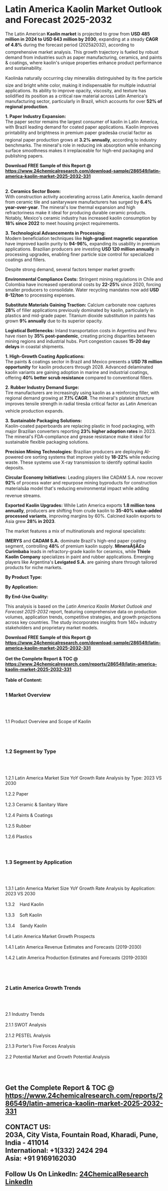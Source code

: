 <h1>Latin America Kaolin Market Outlook and Forecast 2025-2032</h1><p>The Latin American <strong>Kaolin market</strong> is projected to grow from <strong>USD 485 million in 2024 to USD 643 million by 2030</strong>, expanding at a steady <strong>CAGR of 4.8%</strong> during the forecast period (2025â2032), according to comprehensive market analysis. This growth trajectory is fueled by robust demand from industries such as paper manufacturing, ceramics, and paints &amp; coatings, where kaolin's unique properties enhance product performance and sustainability.</p><p>Kaolinâa naturally occurring clay mineralâis distinguished by its fine particle size and bright white color, making it indispensable for multiple industrial applications. Its ability to improve opacity, viscosity, and texture has solidified its position as a critical raw material across Latin America's manufacturing sector, particularly in Brazil, which accounts for over <strong>52% of regional production</strong>.</p><p><strong>1. Paper Industry Expansion:</strong><br>
The paper sector remains the largest consumer of kaolin in Latin America, with Brazil leading demand for coated paper applications. Kaolin improves printability and brightness in premium paper gradesâa crucial factor as regional paper production grows at <strong>3.2% annually</strong>, according to industry benchmarks. The mineral's role in reducing ink absorption while enhancing surface smoothness makes it irreplaceable for high-end packaging and publishing papers.</p><div><b>Download FREE Sample of this Report @ 
            <a href="https://www.24chemicalresearch.com/download-sample/286549/latin-america-kaolin-market-2025-2032-331">
            https://www.24chemicalresearch.com/download-sample/286549/latin-america-kaolin-market-2025-2032-331</a></b></div><br><p><strong>2. Ceramics Sector Boom:</strong><br>
With construction activity accelerating across Latin America, kaolin demand from ceramic tile and sanitaryware manufacturers has surged by <strong>6.4% year-over-year</strong>. The mineral's low thermal expansion and high refractoriness make it ideal for producing durable ceramic products. Notably, Mexico's ceramic industry has increased kaolin consumption by <strong>18% since 2022</strong> to meet housing project requirements.</p><p><strong>3. Technological Advancements in Processing:</strong><br>
Modern beneficiation techniques like <strong>high-gradient magnetic separation</strong> have improved kaolin purity to <strong>94-96%</strong>, expanding its usability in premium applications. Brazilian producers are investing <strong>USD 120 million annually</strong> in processing upgrades, enabling finer particle size control for specialized coatings and fillers.</p><p>Despite strong demand, several factors temper market growth:</p><p><strong>Environmental Compliance Costs:</strong> Stringent mining regulations in Chile and Colombia have increased operational costs by <strong>22-25%</strong> since 2020, forcing smaller producers to consolidate. Water recycling mandates now add <strong>USD 8-12/ton</strong> to processing expenses.</p><p><strong>Substitute Materials Gaining Traction:</strong> Calcium carbonate now captures <strong>28%</strong> of filler applications previously dominated by kaolin, particularly in plastics and mid-grade paper. Titanium dioxide substitution in paints has grown <strong>9% annually</strong> due to its superior opacity.</p><p><strong>Logistical Bottlenecks:</strong> Inland transportation costs in Argentina and Peru have risen by <strong>35% post-pandemic</strong>, creating pricing disparities between mining regions and industrial hubs. Port congestion causes <strong>15-20 day delays</strong> in coastal shipments.</p><p><strong>1. High-Growth Coating Applications:</strong><br>
The paints &amp; coatings sector in Brazil and Mexico presents a <strong>USD 78 million opportunity</strong> for kaolin producers through 2028. Advanced delaminated kaolin variants are gaining adoption in marine and industrial coatings, offering <strong>40% better scrub resistance</strong> compared to conventional fillers.</p><p><strong>2. Rubber Industry Demand Surge:</strong><br>
Tire manufacturers are increasingly using kaolin as a reinforcing filler, with regional demand growing at <strong>7.1% CAGR</strong>. The mineral's platelet structure improves tensile strength in radial tiresâa critical factor as Latin American vehicle production expands.</p><p><strong>3. Sustainable Packaging Solutions:</strong><br>
Kaolin-coated paperboards are replacing plastic in food packaging, with major Brazilian converters reporting <strong>23% higher adoption rates</strong> in 2023. The mineral's FDA-compliance and grease resistance make it ideal for sustainable flexible packaging solutions.</p><p><strong>Precision Mining Technologies:</strong> Brazilian producers are deploying AI-powered ore sorting systems that improve yield by <strong>18-22%</strong> while reducing waste. These systems use X-ray transmission to identify optimal kaolin deposits.</p><p><strong>Circular Economy Initiatives:</strong> Leading players like CADAM S.A. now recover <strong>92%</strong> of process water and repurpose mining byproducts for construction materialsâa model that's reducing environmental impact while adding revenue streams.</p><p><strong>Exported Kaolin Upgrades:</strong> While Latin America exports <strong>1.8 million tons annually</strong>, producers are shifting from crude kaolin to <strong>35-40% value-added processed variants</strong>, improving margins by 60%. Calcined kaolin exports to Asia grew <strong>28% in 2023</strong>.</p><p>The market features a mix of multinationals and regional specialists:</p><p><strong>IMERYS</strong> and <strong>CADAM S.A.</strong> dominate Brazil's high-end paper coating segment, controlling <strong>48%</strong> of premium kaolin supply. <strong>MineraÃ§Ã£o Curimbaba</strong> leads in refractory-grade kaolin for ceramics, while <strong>Thiele Kaolin Company</strong> specializes in paint and rubber applications. Emerging players like Argentina's <strong>Levigated S.A.</strong> are gaining share through tailored products for niche markets.</p><p><strong>By Product Type:</strong></p><p><strong>By Application:</strong></p><p><strong>By End-Use Quality:</strong></p><p>This analysis is based on the <em>Latin America Kaolin Market Outlook and Forecast 2025-2032</em> report, featuring comprehensive data on production volumes, application trends, competitive strategies, and growth projections across key countries. The study incorporates insights from 140+ industry stakeholders and proprietary market models.</p><div><b>Download FREE Sample of this Report @ 
            <a href="https://www.24chemicalresearch.com/download-sample/286549/latin-america-kaolin-market-2025-2032-331">
            https://www.24chemicalresearch.com/download-sample/286549/latin-america-kaolin-market-2025-2032-331</a></b></div><br><div><b>Get the Complete Report & TOC @ 
            <a href="https://www.24chemicalresearch.com/reports/286549/latin-america-kaolin-market-2025-2032-331">
            https://www.24chemicalresearch.com/reports/286549/latin-america-kaolin-market-2025-2032-331</a></b></div><br>
            <b>Table of Content:</b><p><h2><span style="font-size:16px"><strong>1 Market Overview&nbsp;&nbsp; &nbsp;</strong></span></h2><br />
<br />
<p>1.1 Product Overview and Scope of Kaolin&nbsp;</p><br />
<br />
<h2><strong><span style="font-size:16px">1.2 Segment by Type&nbsp;&nbsp; &nbsp;</span></strong></h2><br />
<br />
<p>1.2.1 Latin America Market Size YoY Growth Rate Analysis by Type: 2023 VS 2030&nbsp;&nbsp; &nbsp;<br /><br />
1.2.2 Paper&nbsp;&nbsp; &nbsp;<br /><br />
1.2.3 Ceramic & Sanitary Ware<br /><br />
1.2.4 Paints & Coatings<br /><br />
1.2.5 Rubber<br /><br />
1.2.6 Plastics<br /><br />
<br />
<h2><span style="font-size:16px"><strong>1.3 Segment by Application&nbsp;&nbsp;</strong></span></h2><br />
<br />
<p>1.3.1 Latin America Market Size YoY Growth Rate Analysis by Application: 2023 VS 2030&nbsp;&nbsp; &nbsp;<br /><br />
1.3.2&nbsp;&nbsp; &nbsp;Hard Kaolin<br /><br />
1.3.3&nbsp;&nbsp; &nbsp;Soft Kaolin<br /><br />
1.3.4&nbsp;&nbsp; &nbsp;Sandy Kaolin<br /><br />
1.4 Latin America Market Growth Prospects&nbsp;&nbsp; &nbsp;<br /><br />
1.4.1 Latin America Revenue Estimates and Forecasts (2019-2030)&nbsp;&nbsp; &nbsp;<br /><br />
1.4.2 Latin America Production Estimates and Forecasts (2019-2030)&nbsp;&nbsp;</p><br />
<br />
<h2><span style="font-size:16px"><strong>2 Latin America Growth Trends&nbsp;&nbsp; &nbsp;</strong></span></h2><br />
<br />
<p>2.1 Industry Trends&nbsp;&nbsp; &nbsp;<br /><br />
2.1.1 SWOT Analysis&nbsp;&nbsp; &nbsp;<br /><br />
2.1.2 PESTEL Analysis&nbsp;&nbsp; &nbsp;<br /><br />
2.1.3 Porter&rsquo;s Five Forces Analysis&nbsp;&nbsp; &nbsp;<br /><br />
2.2 Potential Market and Growth Potential Analysis&nbsp;&nbsp; &nbsp;</p><br />
<br />
<h2><span style</p><div><b>Get the Complete Report & TOC @ 
            <a href="https://www.24chemicalresearch.com/reports/286549/latin-america-kaolin-market-2025-2032-331">
            https://www.24chemicalresearch.com/reports/286549/latin-america-kaolin-market-2025-2032-331</a></b></div><br><b>CONTACT US:</b><br>
            203A, City Vista, Fountain Road, Kharadi, Pune, India - 411014<br>
            International: +1(332) 2424 294<br>
            Asia: +91 9169162030 <br><br>
            Follow Us On LinkedIn: <a href="https://www.linkedin.com/company/24chemicalresearch/">24ChemicalResearch LinkedIn</a>